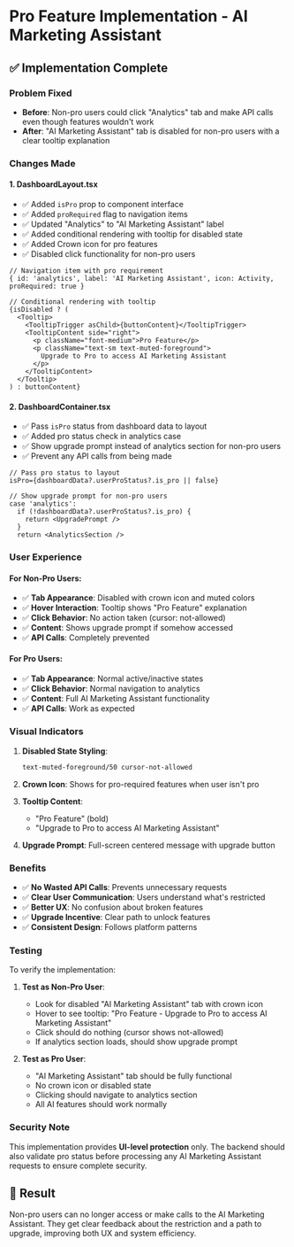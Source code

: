 # Pro Feature Implementation - AI Marketing Assistant

## ✅ Implementation Complete

### Problem Fixed
- **Before**: Non-pro users could click "Analytics" tab and make API calls even though features wouldn't work
- **After**: "AI Marketing Assistant" tab is disabled for non-pro users with a clear tooltip explanation

### Changes Made

#### 1. DashboardLayout.tsx
- ✅ Added `isPro` prop to component interface
- ✅ Added `proRequired` flag to navigation items
- ✅ Updated "Analytics" to "AI Marketing Assistant" label
- ✅ Added conditional rendering with tooltip for disabled state
- ✅ Added Crown icon for pro features
- ✅ Disabled click functionality for non-pro users

```tsx
// Navigation item with pro requirement
{ id: 'analytics', label: 'AI Marketing Assistant', icon: Activity, proRequired: true }

// Conditional rendering with tooltip
{isDisabled ? (
  <Tooltip>
    <TooltipTrigger asChild>{buttonContent}</TooltipTrigger>
    <TooltipContent side="right">
      <p className="font-medium">Pro Feature</p>
      <p className="text-sm text-muted-foreground">
        Upgrade to Pro to access AI Marketing Assistant
      </p>
    </TooltipContent>
  </Tooltip>
) : buttonContent}
```

#### 2. DashboardContainer.tsx
- ✅ Pass `isPro` status from dashboard data to layout
- ✅ Added pro status check in analytics case
- ✅ Show upgrade prompt instead of analytics section for non-pro users
- ✅ Prevent any API calls from being made

```tsx
// Pass pro status to layout
isPro={dashboardData?.userProStatus?.is_pro || false}

// Show upgrade prompt for non-pro users
case 'analytics':
  if (!dashboardData?.userProStatus?.is_pro) {
    return <UpgradePrompt />
  }
  return <AnalyticsSection />
```

### User Experience

#### For Non-Pro Users:
- ✅ **Tab Appearance**: Disabled with crown icon and muted colors
- ✅ **Hover Interaction**: Tooltip shows "Pro Feature" explanation
- ✅ **Click Behavior**: No action taken (cursor: not-allowed)
- ✅ **Content**: Shows upgrade prompt if somehow accessed
- ✅ **API Calls**: Completely prevented

#### For Pro Users:
- ✅ **Tab Appearance**: Normal active/inactive states
- ✅ **Click Behavior**: Normal navigation to analytics
- ✅ **Content**: Full AI Marketing Assistant functionality
- ✅ **API Calls**: Work as expected

### Visual Indicators

1. **Disabled State Styling**:
   ```css
   text-muted-foreground/50 cursor-not-allowed
   ```

2. **Crown Icon**: Shows for pro-required features when user isn't pro

3. **Tooltip Content**: 
   - "Pro Feature" (bold)
   - "Upgrade to Pro to access AI Marketing Assistant"

4. **Upgrade Prompt**: Full-screen centered message with upgrade button

### Benefits

- ✅ **No Wasted API Calls**: Prevents unnecessary requests
- ✅ **Clear User Communication**: Users understand what's restricted
- ✅ **Better UX**: No confusion about broken features
- ✅ **Upgrade Incentive**: Clear path to unlock features
- ✅ **Consistent Design**: Follows platform patterns

### Testing

To verify the implementation:

1. **Test as Non-Pro User**:
   - Look for disabled "AI Marketing Assistant" tab with crown icon
   - Hover to see tooltip: "Pro Feature - Upgrade to Pro to access AI Marketing Assistant"
   - Click should do nothing (cursor shows not-allowed)
   - If analytics section loads, should show upgrade prompt

2. **Test as Pro User**:
   - "AI Marketing Assistant" tab should be fully functional
   - No crown icon or disabled state
   - Clicking should navigate to analytics section
   - All AI features should work normally

### Security Note

This implementation provides **UI-level protection** only. The backend should also validate pro status before processing any AI Marketing Assistant requests to ensure complete security.

## 🎉 Result

Non-pro users can no longer access or make calls to the AI Marketing Assistant. They get clear feedback about the restriction and a path to upgrade, improving both UX and system efficiency.